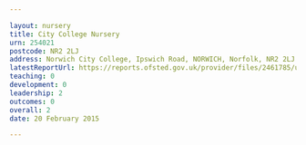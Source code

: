 ```yaml
---

layout: nursery
title: City College Nursery
urn: 254021
postcode: NR2 2LJ
address: Norwich City College, Ipswich Road, NORWICH, Norfolk, NR2 2LJ
latestReportUrl: https://reports.ofsted.gov.uk/provider/files/2461785/urn/254021.pdf
teaching: 0
development: 0
leadership: 2
outcomes: 0
overall: 2
date: 20 February 2015

---
```

